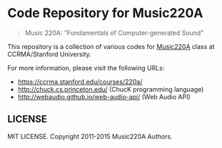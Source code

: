 # Code Repository for Music220A

> Music 220A: "Fundamentals of Computer-generated Sound"

This repository is a collection of various codes for [Music220A](https://ccrma.stanford.edu/courses/220a/) class at CCRMA/Stanford University.

For more information, please visit the following URLs:
* https://ccrma.stanford.edu/courses/220a/
* http://chuck.cs.princeton.edu/ (ChucK programming language)
* http://webaudio.github.io/web-audio-api/ (Web Audio API)

## LICENSE

MIT LICENSE. Copyright 2011-2015 Music220A Authors.
